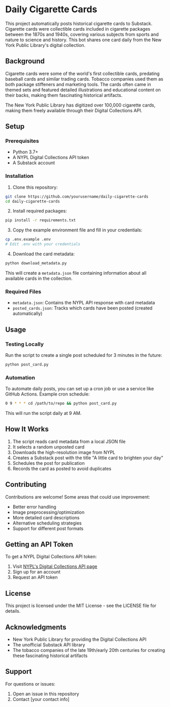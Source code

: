 # Daily Cigarette Cards

This project automatically posts historical cigarette cards to Substack. Cigarette cards were collectible cards included in cigarette packages between the 1870s and 1940s, covering various subjects from sports and nature to science and history. This bot shares one card daily from the New York Public Library's digital collection.

## Background

Cigarette cards were some of the world's first collectible cards, predating baseball cards and similar trading cards. Tobacco companies used them as both package stiffeners and marketing tools. The cards often came in themed sets and featured detailed illustrations and educational content on their backs, making them fascinating historical artifacts.

The New York Public Library has digitized over 100,000 cigarette cards, making them freely available through their Digital Collections API.

## Setup

### Prerequisites
- Python 3.7+
- A NYPL Digital Collections API token
- A Substack account

### Installation

1. Clone this repository:
```bash
git clone https://github.com/yourusername/daily-cigarette-cards
cd daily-cigarette-cards
```

2. Install required packages:
```bash
pip install -r requirements.txt
```

3. Copy the example environment file and fill in your credentials:
```bash
cp .env.example .env
# Edit .env with your credentials
```

4. Download the card metadata:
```bash
python download_metadata.py
```

This will create a `metadata.json` file containing information about all available cards in the collection.

### Required Files

- `metadata.json`: Contains the NYPL API response with card metadata
- `posted_cards.json`: Tracks which cards have been posted (created automatically)

## Usage

### Testing Locally

Run the script to create a single post scheduled for 3 minutes in the future:
```bash
python post_card.py
```

### Automation

To automate daily posts, you can set up a cron job or use a service like GitHub Actions. Example cron schedule:

```bash
0 9 * * * cd /path/to/repo && python post_card.py
```

This will run the script daily at 9 AM.

## How It Works

1. The script reads card metadata from a local JSON file
2. It selects a random unposted card
3. Downloads the high-resolution image from NYPL
4. Creates a Substack post with the title "A little card to brighten your day"
5. Schedules the post for publication
6. Records the card as posted to avoid duplicates

## Contributing

Contributions are welcome! Some areas that could use improvement:

- Better error handling
- Image preprocessing/optimization
- More detailed card descriptions
- Alternative scheduling strategies
- Support for different post formats

## Getting an API Token

To get a NYPL Digital Collections API token:
1. Visit [NYPL's Digital Collections API page](https://api.repo.nypl.org/)
2. Sign up for an account
3. Request an API token

## License

This project is licensed under the MIT License - see the LICENSE file for details.

## Acknowledgments

- New York Public Library for providing the Digital Collections API
- The unofficial Substack API library
- The tobacco companies of the late 19th/early 20th centuries for creating these fascinating historical artifacts

## Support

For questions or issues:
1. Open an issue in this repository
2. Contact [your contact info]